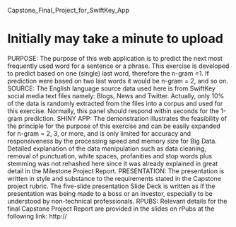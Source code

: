 Capstone_Final_Project_for_SwiftKey_App

Initially may take a minute to upload
=================

PURPOSE: The purpose of this web application is to predict the next most frequently used word for a sentence or a phrase. This exercise is developed to predict based on one (single) last word, therefore the n-gram =1. If prediction were based on two last words it would be n-gram = 2, and so on. 
SOURCE: The English language source data used here is from SwiftKey social media text files namely: Blogs, News and Twitter. Actually, only 10% of the data is randomly extracted from the files into a corpus and used for this exercise. Normally, this panel should respond within seconds for the 1-gram prediction. 
SHINY APP: The demonstration illustrates the feasibility of the principle for the purpose of this exercise and can be easily expanded for n-gram = 2, 3, or more, and is only limited for accuracy and responsiveness by the processing speed and memory size for Big Data. Detailed explanation of the data manipulation such as data cleaning, removal of punctuation, white spaces, profanities and stop words plus stemming was not rehashed here since it was already explained in great detail in the Milestone Project Report.
PRESENTATION: The presentation is written in style and substance to the requirements stated in the Capstone project rubric. The five-slide presentation Slide Deck is written as if the presentation was being made to a boss or an investor, especially to be understood by non-technical professionals. 
RPUBS: Relevant details for the final Capstone Project Report are provided in the slides on rPubs at the following link: 
http:// <to be added>
